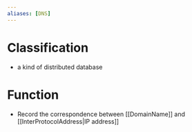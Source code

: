 ```yaml
---
aliases: [DNS]
---
```

# Classification
- a kind of distributed database
# Function
- Record the correspondence between [[DomainName]] and [[InterProtocolAddress|IP address]]